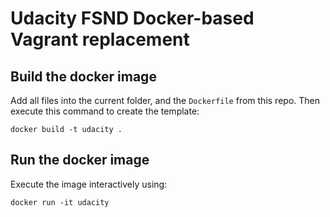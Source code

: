 # Udacity FSND Docker-based Vagrant replacement

## Build the docker image
Add all files into the current folder, and the `Dockerfile` from this repo.
Then execute this command to create the template:
```
docker build -t udacity .
```

## Run the docker image
Execute the image interactively using:
```
docker run -it udacity
```
